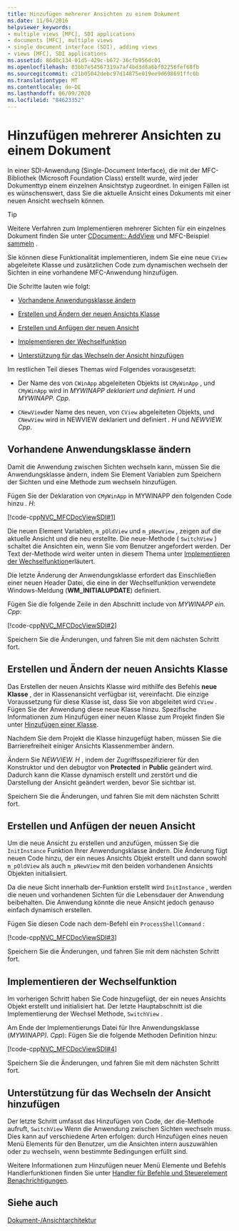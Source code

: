 ```yaml
---
title: Hinzufügen mehrerer Ansichten zu einem Dokument
ms.date: 11/04/2016
helpviewer_keywords:
- multiple views [MFC], SDI applications
- documents [MFC], multiple views
- single document interface (SDI), adding views
- views [MFC], SDI applications
ms.assetid: 86d0c134-01d5-429c-b672-36cfb956dc01
ms.openlocfilehash: 83bb7e54567319a7af4bd3d8a6bf02256fef68fb
ms.sourcegitcommit: c21b05042debc97d14875e019ee9d698691ffc0b
ms.translationtype: MT
ms.contentlocale: de-DE
ms.lasthandoff: 06/09/2020
ms.locfileid: "84623352"
---
```

# <a name="adding-multiple-views-to-a-single-document"></a>Hinzufügen mehrerer Ansichten zu einem Dokument

In einer SDI-Anwendung (Single-Document Interface), die mit der MFC-Bibliothek (Microsoft Foundation Class) erstellt wurde, wird jeder Dokumenttyp einem einzelnen Ansichtstyp zugeordnet. In einigen Fällen ist es wünschenswert, dass Sie die aktuelle Ansicht eines Dokuments mit einer neuen Ansicht wechseln können.

> [!TIP]
> Weitere Verfahren zum Implementieren mehrerer Sichten für ein einzelnes Dokument finden Sie unter [CDocument:: AddView](reference/cdocument-class.md#addview) und MFC-Beispiel [sammeln](../overview/visual-cpp-samples.md) .

Sie können diese Funktionalität implementieren, indem Sie eine neue `CView` abgeleitete Klasse und zusätzlichen Code zum dynamischen wechseln der Sichten in eine vorhandene MFC-Anwendung hinzufügen.

Die Schritte lauten wie folgt:

- [Vorhandene Anwendungsklasse ändern](#vcconmodifyexistingapplicationa1)

- [Erstellen und Ändern der neuen Ansichts Klasse](#vcconnewviewclassa2)

- [Erstellen und Anfügen der neuen Ansicht](#vcconattachnewviewa3)

- [Implementieren der Wechselfunktion](#vcconswitchingfunctiona4)

- [Unterstützung für das Wechseln der Ansicht hinzufügen](#vcconswitchingtheviewa5)

Im restlichen Teil dieses Themas wird Folgendes vorausgesetzt:

- Der Name des von `CWinApp` abgeleiteten Objekts ist `CMyWinApp` , und `CMyWinApp` wird in *MYWINAPP deklariert und definiert. H* und *MYWINAPP. Cpp*.

- `CNewView`der Name des neuen, von `CView` abgeleiteten Objekts, und `CNewView` wird in NEWVIEW deklariert und definiert *. H* und *NEWVIEW. Cpp*.

## <a name="modify-the-existing-application-class"></a><a name="vcconmodifyexistingapplicationa1"></a>Vorhandene Anwendungsklasse ändern

Damit die Anwendung zwischen Sichten wechseln kann, müssen Sie die Anwendungsklasse ändern, indem Sie Element Variablen zum Speichern der Sichten und eine Methode zum wechseln hinzufügen.

Fügen Sie der Deklaration von `CMyWinApp` in MYWINAPP den folgenden Code hinzu *. H*:

[!code-cpp[NVC_MFCDocViewSDI#1](codesnippet/cpp/adding-multiple-views-to-a-single-document_1.h)]

Die neuen Element Variablen, `m_pOldView` und `m_pNewView` , zeigen auf die aktuelle Ansicht und die neu erstellte. Die neue-Methode ( `SwitchView` ) schaltet die Ansichten ein, wenn Sie vom Benutzer angefordert werden. Der Text der-Methode wird weiter unten in diesem Thema unter [Implementieren der Wechselfunktion](#vcconswitchingfunctiona4)erläutert.

Die letzte Änderung der Anwendungsklasse erfordert das Einschließen einer neuen Header Datei, die eine in der Wechselfunktion verwendete Windows-Meldung (**WM_INITIALUPDATE**) definiert.

Fügen Sie die folgende Zeile in den Abschnitt include von *MYWINAPP ein. Cpp*:

[!code-cpp[NVC_MFCDocViewSDI#2](codesnippet/cpp/adding-multiple-views-to-a-single-document_2.cpp)]

Speichern Sie die Änderungen, und fahren Sie mit dem nächsten Schritt fort.

## <a name="create-and-modify-the-new-view-class"></a><a name="vcconnewviewclassa2"></a>Erstellen und Ändern der neuen Ansichts Klasse

Das Erstellen der neuen Ansichts Klasse wird mithilfe des Befehls **neue Klasse** , der in Klassenansicht verfügbar ist, vereinfacht. Die einzige Voraussetzung für diese Klasse ist, dass Sie von abgeleitet wird `CView` . Fügen Sie der Anwendung diese neue Klasse hinzu. Spezifische Informationen zum Hinzufügen einer neuen Klasse zum Projekt finden Sie unter [Hinzufügen einer Klasse](../ide/adding-a-class-visual-cpp.md).

Nachdem Sie dem Projekt die Klasse hinzugefügt haben, müssen Sie die Barrierefreiheit einiger Ansichts Klassenmember ändern.

Ändern Sie *NEWVIEW. H* , indem der Zugriffsspezifizierer für den Konstruktor und den debugtor von **Protected** in **Public** geändert wird. Dadurch kann die Klasse dynamisch erstellt und zerstört und die Darstellung der Ansicht geändert werden, bevor Sie sichtbar ist.

Speichern Sie die Änderungen, und fahren Sie mit dem nächsten Schritt fort.

## <a name="create-and-attach-the-new-view"></a><a name="vcconattachnewviewa3"></a>Erstellen und Anfügen der neuen Ansicht

Um die neue Ansicht zu erstellen und anzufügen, müssen Sie die `InitInstance` Funktion Ihrer Anwendungsklasse ändern. Die Änderung fügt neuen Code hinzu, der ein neues Ansichts Objekt erstellt und dann sowohl `m_pOldView` als auch `m_pNewView` mit den beiden vorhandenen Ansichts Objekten initialisiert.

Da die neue Sicht innerhalb der-Funktion erstellt wird `InitInstance` , werden die neuen und vorhandenen Sichten für die Lebensdauer der Anwendung beibehalten. Die Anwendung könnte die neue Ansicht jedoch genauso einfach dynamisch erstellen.

Fügen Sie diesen Code nach dem-Befehl ein `ProcessShellCommand` :

[!code-cpp[NVC_MFCDocViewSDI#3](codesnippet/cpp/adding-multiple-views-to-a-single-document_3.cpp)]

Speichern Sie die Änderungen, und fahren Sie mit dem nächsten Schritt fort.

## <a name="implement-the-switching-function"></a><a name="vcconswitchingfunctiona4"></a>Implementieren der Wechselfunktion

Im vorherigen Schritt haben Sie Code hinzugefügt, der ein neues Ansichts Objekt erstellt und initialisiert hat. Der letzte Hauptabschnitt ist die Implementierung der Wechsel Methode, `SwitchView` .

Am Ende der Implementierungs Datei für Ihre Anwendungsklasse (*MYWINAPP). Cpp*): Fügen Sie die folgende Methoden Definition hinzu:

[!code-cpp[NVC_MFCDocViewSDI#4](codesnippet/cpp/adding-multiple-views-to-a-single-document_4.cpp)]

Speichern Sie die Änderungen, und fahren Sie mit dem nächsten Schritt fort.

## <a name="add-support-for-switching-the-view"></a><a name="vcconswitchingtheviewa5"></a>Unterstützung für das Wechseln der Ansicht hinzufügen

Der letzte Schritt umfasst das Hinzufügen von Code, der die-Methode aufruft, `SwitchView` Wenn die Anwendung zwischen Sichten wechseln muss. Dies kann auf verschiedene Arten erfolgen: durch Hinzufügen eines neuen Menü Elements für den Benutzer, um die Ansichten intern auszuwählen oder zu wechseln, wenn bestimmte Bedingungen erfüllt sind.

Weitere Informationen zum Hinzufügen neuer Menü Elemente und Befehls Handlerfunktionen finden Sie unter [Handler für Befehle und Steuerelement Benachrichtigungen](handlers-for-commands-and-control-notifications.md).

## <a name="see-also"></a>Siehe auch

[Dokument-/Ansichtarchitektur](document-view-architecture.md)
